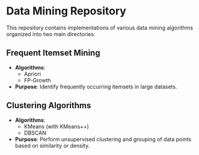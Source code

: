 # Data Mining Repository

This repository contains implementations of various data mining algorithms organized into two main directories:

## Frequent Itemset Mining
- **Algorithms**: 
  - Apriori
  - FP-Growth
- **Purpose**: Identify frequently occurring itemsets in large datasets.

## Clustering Algorithms
- **Algorithms**:
  - KMeans (with KMeans++)
  - DBSCAN
- **Purpose**: Perform unsupervised clustering and grouping of data points based on similarity or density.

